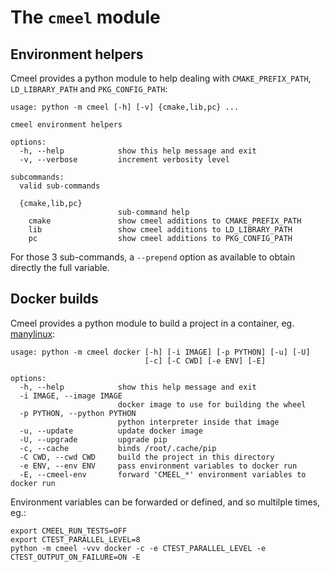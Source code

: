 # The `cmeel` module

## Environment helpers

Cmeel provides a python module to help dealing with `CMAKE_PREFIX_PATH`, `LD_LIBRARY_PATH` and `PKG_CONFIG_PATH`:
```
usage: python -m cmeel [-h] [-v] {cmake,lib,pc} ...

cmeel environment helpers

options:
  -h, --help            show this help message and exit
  -v, --verbose         increment verbosity level

subcommands:
  valid sub-commands

  {cmake,lib,pc}
                        sub-command help
    cmake               show cmeel additions to CMAKE_PREFIX_PATH
    lib                 show cmeel additions to LD_LIBRARY_PATH
    pc                  show cmeel additions to PKG_CONFIG_PATH
```

For those 3 sub-commands, a `--prepend` option as available to obtain directly the full variable.

## Docker builds

Cmeel provides a python module to build a project in a container, eg. [manylinux](https://github.com/pypa/manylinux):
```
usage: python -m cmeel docker [-h] [-i IMAGE] [-p PYTHON] [-u] [-U]
                              [-c] [-C CWD] [-e ENV] [-E]

options:
  -h, --help            show this help message and exit
  -i IMAGE, --image IMAGE
                        docker image to use for building the wheel
  -p PYTHON, --python PYTHON
                        python interpreter inside that image
  -u, --update          update docker image
  -U, --upgrade         upgrade pip
  -c, --cache           binds /root/.cache/pip
  -C CWD, --cwd CWD     build the project in this directory
  -e ENV, --env ENV     pass environment variables to docker run
  -E, --cmeel-env       forward 'CMEEL_*' environment variables to docker run
```

Environment variables can be forwarded or defined, and so multilple times, eg.:

```
export CMEEL_RUN_TESTS=OFF
export CTEST_PARALLEL_LEVEL=8
python -m cmeel -vvv docker -c -e CTEST_PARALLEL_LEVEL -e CTEST_OUTPUT_ON_FAILURE=ON -E
```
